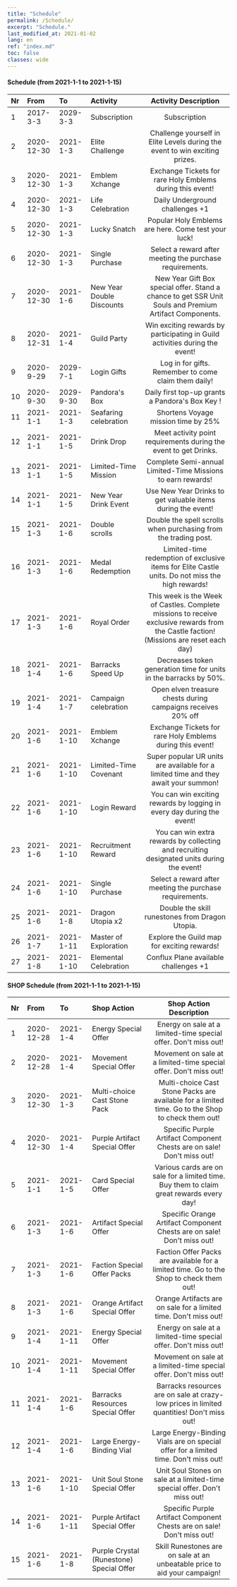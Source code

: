 ```yaml
---
title: "Schedule"
permalink: /Schedule/
excerpt: "Schedule."
last_modified_at: 2021-01-02
lang: en
ref: "index.md"
toc: false
classes: wide
---
```


#### Schedule (from 2021-1-1 to 2021-1-15)

  | Nr |  From  |  To |     Activity    |    Activity Description    |
  |:---|:-------|:----|:----------------|:--------------------------:|
  | 1   | 2017-3-3 | 2029-3-3 | Subscription | Subscription | 
  | 2   | 2020-12-30 | 2021-1-3 | Elite Challenge | Challenge yourself in Elite Levels during the event to win exciting prizes. | 
  | 3   | 2020-12-30 | 2021-1-3 | Emblem Xchange | Exchange Tickets for rare Holy Emblems during this event! | 
  | 4   | 2020-12-30 | 2021-1-3 | Life Celebration | Daily Underground challenges +1 | 
  | 5   | 2020-12-30 | 2021-1-3 | Lucky Snatch | Popular Holy Emblems are here. Come test your luck! | 
  | 6   | 2020-12-30 | 2021-1-3 | Single Purchase | Select a reward after meeting the purchase requirements. | 
  | 7   | 2020-12-30 | 2021-1-6 | New Year Double Discounts | New Year Gift Box special offer. Stand a chance to get SSR Unit Souls and Premium Artifact Components. | 
  | 8   | 2020-12-31 | 2021-1-4 | Guild Party | Win exciting rewards by participating in Guild activities during the event! | 
  | 9   | 2020-9-29 | 2029-7-1 | Login Gifts | Log in for gifts. Remember to come claim them daily! | 
  | 10   | 2020-9-30 | 2029-9-30 | Pandora's Box | Daily first top-up grants a Pandora's Box Key ! | 
  | 11   | 2021-1-1 | 2021-1-3 | Seafaring celebration | Shortens Voyage mission time by 25% | 
  | 12   | 2021-1-1 | 2021-1-5 | Drink Drop | Meet activity point requirements during the event to get Drinks. | 
  | 13   | 2021-1-1 | 2021-1-5 | Limited-Time Mission | Complete Semi-annual Limited-Time Missions to earn rewards! | 
  | 14   | 2021-1-1 | 2021-1-5 | New Year Drink Event | Use New Year Drinks to get valuable items during the event! | 
  | 15   | 2021-1-3 | 2021-1-6 | Double scrolls | Double the spell scrolls when purchasing from the trading post. | 
  | 16   | 2021-1-3 | 2021-1-6 | Medal Redemption | Limited-time redemption of exclusive items for Elite Castle units. Do not miss the high rewards! | 
  | 17   | 2021-1-3 | 2021-1-6 | Royal Order | This week is the Week of Castles. Complete missions to receive exclusive rewards from the Castle faction! (Missions are reset each day) | 
  | 18   | 2021-1-4 | 2021-1-6 | Barracks Speed Up | Decreases token generation time for units in the barracks by  50%. | 
  | 19   | 2021-1-4 | 2021-1-7 | Campaign celebration | Open elven treasure chests during campaigns receives 20% off | 
  | 20   | 2021-1-6 | 2021-1-10 | Emblem Xchange | Exchange Tickets for rare Holy Emblems during this event! | 
  | 21   | 2021-1-6 | 2021-1-10 | Limited-Time Covenant | Super popular UR units are available for a limited time and they await your summon! | 
  | 22   | 2021-1-6 | 2021-1-10 | Login Reward | You can win exciting rewards by logging in every day during the event! | 
  | 23   | 2021-1-6 | 2021-1-10 | Recruitment Reward | You can win extra rewards by collecting and recruiting designated units during the event! | 
  | 24   | 2021-1-6 | 2021-1-10 | Single Purchase | Select a reward after meeting the purchase requirements. | 
  | 25   | 2021-1-6 | 2021-1-8 | Dragon Utopia x2 | Double the skill runestones from Dragon Utopia. | 
  | 26   | 2021-1-7 | 2021-1-11 | Master of Exploration | Explore the Guild map for exciting rewards! | 
  | 27   | 2021-1-8 | 2021-1-10 | Elemental Celebration | Conflux Plane available challenges +1 | 


#### SHOP Schedule (from 2021-1-1 to 2021-1-15)

  | Nr |  From  |  To |     Shop Action   |    Shop Action Description    |
  |:---|:-------|:----|:------------------|:-----------------------------:|
  | 1   | 2020-12-28 | 2021-1-4 | Energy Special Offer | Energy on sale at a limited-time special offer. Don't miss out! | 
  | 2   | 2020-12-28 | 2021-1-4 | Movement Special Offer | Movement on sale at a limited-time special offer. Don't miss out! | 
  | 3   | 2020-12-30 | 2021-1-3 | Multi-choice Cast Stone Pack | Multi-choice Cast Stone Packs are available for a limited time. Go to the Shop to check them out! | 
  | 4   | 2020-12-30 | 2021-1-4 | Purple Artifact Special Offer | Specific Purple Artifact Component Chests are on sale! Don't miss out! | 
  | 5   | 2021-1-1 | 2021-1-5 | Card Special Offer | Various cards are on sale for a limited time. Buy them to claim great rewards every day! | 
  | 6   | 2021-1-3 | 2021-1-6 | Artifact Special Offer | Specific Orange Artifact Component Chests are on sale! Don't miss out! | 
  | 7   | 2021-1-3 | 2021-1-6 | Faction Special Offer Packs | Faction Offer Packs are available for a limited time. Go to the Shop to check them out! | 
  | 8   | 2021-1-3 | 2021-1-6 | Orange Artifact Special Offer | Orange Artifacts are on sale for a limited time. Don't miss out! | 
  | 9   | 2021-1-4 | 2021-1-11 | Energy Special Offer | Energy on sale at a limited-time special offer. Don't miss out! | 
  | 10   | 2021-1-4 | 2021-1-11 | Movement Special Offer | Movement on sale at a limited-time special offer. Don't miss out! | 
  | 11   | 2021-1-4 | 2021-1-6 | Barracks Resources Special Offer | Barracks resources are on sale at crazy-low prices in limited quantities! Don't miss out! | 
  | 12   | 2021-1-4 | 2021-1-6 | Large Energy-Binding Vial | Large Energy-Binding Vials are on special offer for a limited time. Don't miss out! | 
  | 13   | 2021-1-6 | 2021-1-10 | Unit Soul Stone Special Offer | Unit Soul Stones on sale at a limited-time special offer. Don't miss out! | 
  | 14   | 2021-1-6 | 2021-1-11 | Purple Artifact Special Offer | Specific Purple Artifact Component Chests are on sale! Don't miss out! | 
  | 15   | 2021-1-6 | 2021-1-8 | Purple Crystal (Runestone) Special Offer | Skill Runestones are on sale at an unbeatable price to aid your campaign! | 
